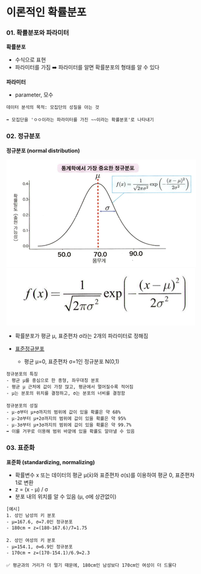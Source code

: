 # 이론적인 확률분포
### 01. 확률분포와 파라미터
**확률분포**
- 수식으로 표현
- 파라미터를 가짐 ➡️ 파라미터를 알면 확률분포의 형태를 알 수 있다  

**파라미터**
- parameter, 모수

```
데이터 분석의 목적: 모집단의 성질을 아는 것️

➡️ 모집단을 'ㅇㅇ이라는 파라미터를 가진 ~~이라는 확률분포'로 나타내기
```
### 02. 정규분포
**정규분포 (normal distribution)**

![image](images/normald.png)
![image](images/fx.png)
- 확률분포가 평균 μ, 표준편차 σ라는 2개의 파라미터로 정해짐
- <u> 표준정규분포 </u>

  *   평균 μ=0, 표준편차 σ=1인 정규분포 N(0,1)

```
정규분포의 특징
- 평균 μ를 중심으로 한 종형, 좌우대칭 분포
- 평균 μ 근처에 값이 가장 많고, 평균에서 멀어질수록 적어짐
- μ는 분포의 위치를 결정하고, σ는 분포의 너비를 결정함

정규분포의 성질
- μ-σ부터 μ+σ까지의 범위에 값이 있을 확률은 약 68%
- μ-2σ부터 μ+2σ까지의 범위에 값이 있을 확률은 약 95%
- μ-3σ부터 μ+3σ까지의 범위에 값이 있을 확률은 약 99.7%
➡️ 이를 거꾸로 이용해 범위 바깥에 있을 확률도 알아낼 수 있음
```

### 03. 표준화
**표준화 (standardizing, normalizing)**
- 확률변수 x 또는 데이터의 평균 μ(x̄)와 표준편차 σ(s)를 이용하여 평균 0, 표준편차 1로 변환
- z = (x - μ) / σ
- 분포 내의 위치를 알 수 있음 (μ, σ에 상관없이)

```
[예시]
1. 성인 남성의 키 분포 
- μ=167.6, σ=7.0인 정규분포
- 180cm ➡️ z=(180-167.6)/7=1.75

2. 성인 여성의 키 분포
- μ=154.1, σ=6.9인 정규분포
- 170cm ➡️ z=(170-154.1)/6.9=2.3

✅ 평균과의 거리가 더 멀기 때문에, 180cm인 남성보다 170cm인 여성이 더 드물다
```
